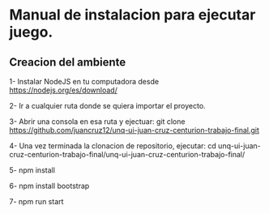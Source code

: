 # Manual de instalacion para ejecutar juego.

## Creacion del ambiente

1- Instalar NodeJS en tu computadora desde https://nodejs.org/es/download/

2- Ir a cualquier ruta donde se quiera importar el proyecto.

3- Abrir una consola en esa ruta y ejectuar: git clone https://github.com/juancruz12/unq-ui-juan-cruz-centurion-trabajo-final.git

4- Una vez terminada la clonacion de repositorio, ejecutar: cd unq-ui-juan-cruz-centurion-trabajo-final/unq-ui-juan-cruz-centurion-trabajo-final/

5- npm install

6- npm install bootstrap

7- npm run start